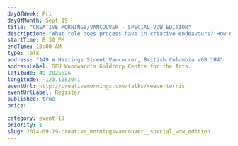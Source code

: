 ```yaml
---
dayOfWeek: Fri
dayOfMonth: Sept 19
title: "CREATIVE MORNINGS/VANCOUVER - SPECIAL VDW EDITION"
description: "What role does process have in creative endeavours? How does creativity inform process? A thought-provoking look at the common threads that tie together works such as Union Gospel, Bridge, Ought Apartment, The Western Front, and Good Bye Work. To follow with audience discussion about architecture and civic space."
startTime: 8:30 PM
endTime: 10:00 AM
type: Talk
address: "149 W Hastings Street Vancouver, British Columbia V6B 1H4"
addressLabel: SFU Woodward's Goldcorp Centre for the Arts.
latitude: 49.2825626
longitude: -123.1082041
eventUrl: http://creativemornings.com/talks/reece-terris
eventUrlLabel: Register
published: true
price: 

category: event-19
priority: 1
slug: 2014-09-19-creative_morningsvancouver__special_vdw_edition
---
```

